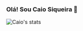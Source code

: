 ### Olá! Sou Caio Siqueira 🤙

![Caio's stats](https://github-readme-stats.vercel.app/api?username=CaiocSiqueira&theme=tokyonight&show_icons=true&bg_color=00000000)
<!---
CaiocSiqueira/CaiocSiqueira is a ✨ special ✨ repository because its `README.md` (this file) appears on your GitHub profile.
You can click the Preview link to take a look at your changes.
--->
